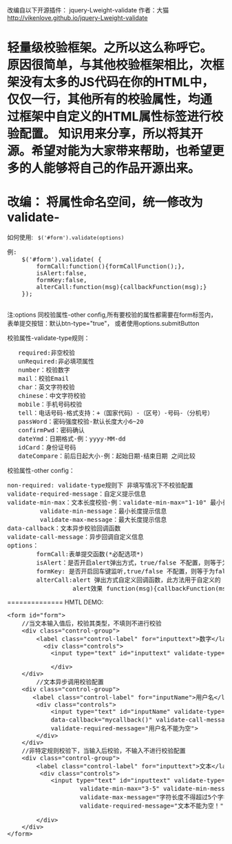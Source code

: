 改编自以下开源插件：
jquery-Lweight-validate
作者：大猫
http://vikenlove.github.io/jquery-Lweight-validate

轻量级校验框架。之所以这么称呼它。
原因很简单，与其他校验框架相比，次框架没有太多的JS代码在你的HTML中，
仅仅一行，其他所有的校验属性，均通 过框架中自定义的HTML属性标签进行校验配置。
知识用来分享，所以将其开源。希望对能为大家带来帮助，也希望更多的人能够将自己的作品开源出来。
=========================================================================================
改编：
将属性命名空间，统一修改为validate-
=========================================================================================


如何使用:
<code>
$('#form').validate(options)
</code>
<pre>
例:
   	$('#form').validate( {
		formCall:function(){formCallFunction();},
		isAlert:false,
		formKey:false,
		alterCall:function(msg){callbackFunction(msg);}
	});	

</pre>

注:options 同校验属性-other config,所有要校验的属性都需要在form标签内，
表单提交按钮：默认btn-type="true"， 或者使用options.submitButton

校验属性-validate-type规则：
<pre>
   required:非空校验
   unRequired:非必填项属性
   number：校验数字
   mail：校验Email
   char：英文字符校验
   chinese：中文字符校验
   mobile：手机号码校验
   tell：电话号码-格式支持：+（国家代码）-（区号）-号码-（分机号）
   passWord：密码强度校验-默认长度大小6~20
   confirmPwd：密码确认
   dateYmd：日期格式-例：yyyy-MM-dd
   idCard：身份证号码
   dateCompare：前后日起大小-例：起始日期-结束日期 之间比较
</pre>
校验属性-other config：

<pre>
non-required: validate-type规则下 非填写情况下不校验配置
validate-required-message：自定义提示信息
validate-min-max：文本长度校验-例：validate-min-max="1-10" 最小长度为1，最大长度10
         validate-min-message：最小长度提示信息
         validate-max-message：最大长度提示信息
data-callback：文本异步校验回调函数
validate-call-message：异步回调自定义信息
options：
        formCall:表单提交函数(*必配选项*)
        isAlert：是否开启alert弹出方式，true/false 不配置，则等于为false(非必配选项)
        formKey: 是否开启回车键监听,true/false 不配置，则等于为false(非必配选项)
        alterCall:alert 弹出方式自定义回调函数，此方法用于自定义的
                  alert效果 function(msg){callbackFunction(msg);}	（非必配选项）
</pre>

==============
HMTL DEMO:
<pre>
&lt;form id="form"&gt;
	//当文本输入值后，校验其类型，不填则不进行校验
	&lt;div class="control-group"&gt;
		&lt;label class="control-label" for="inputtext"&gt;数字&lt;/label&gt;
		  &lt;div class="controls"&gt;
			&lt;input type="text" id="inputtext" validate-type="number" validate-non-required='true'&gt;
							
	        &lt;/div&gt;
	&lt;/div&gt;
        //文本异步调用校验配置
	&lt;div class="control-group"&gt;
	   &lt;label class="control-label" for="inputName"&gt;用户名&lt;/label&gt;
		&lt;div class="controls"&gt;
			&lt;input type="text" id="inputName" validate-type="required" 
			data-callback="mycallback()" validate-call-message="用户名名已存在" 
			validate-required-message="用户名不能为空"&gt;
		&lt;/div>
	&lt;/div>
	//非特定规则校验下，当输入后校验，不输入不进行校验配置
	&lt;div class="control-group"&gt;
		&lt;label class="control-label" for="inputtext"&gt;文本&lt;/label&gt;
		 &lt;div class="controls"&gt;
			&lt;input type="text" id="inputtext" validate-type="unRequired"
					validate-min-max="3-5" validate-min-message="字符长度不得小于3个字符" 
					validate-max-message="字符长度不得超过5个字符"  
					validate-required-message="文本不能为空！"  &gt;
						
		&lt;/div&gt;
	&lt;/div&gt;			
&lt;/form&gt;
</pre>


